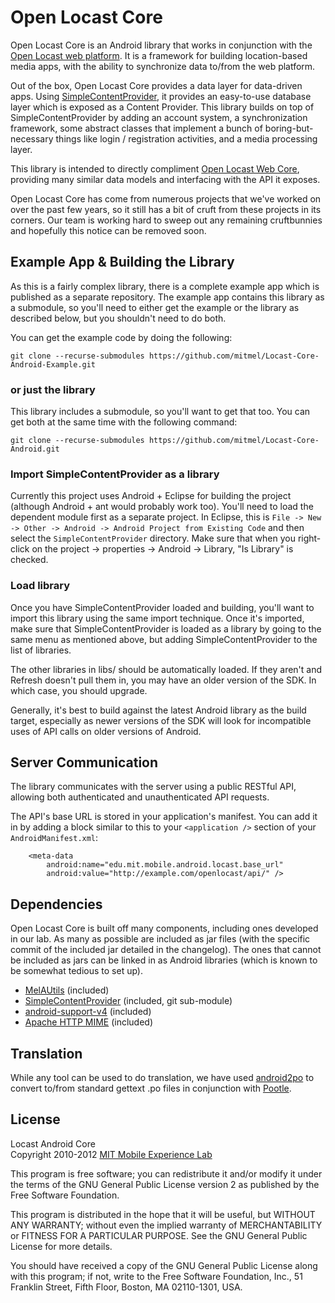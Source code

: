 Open Locast Core
================

Open Locast Core is an Android library that works in conjunction with the [Open
Locast web platform][locastwebcore]. It is a framework for building location-based
media apps, with the ability to synchronize data to/from the web platform.

Out of the box, Open Locast Core provides a data layer for data-driven apps.
Using [SimpleContentProvider][], it provides an easy-to-use database layer
which is exposed as a Content Provider. This library builds on top of
SimpleContentProvider by adding an account system, a synchronization framework,
some abstract classes that implement a bunch of boring-but-necessary things
like login / registration activities, and a media processing layer.

This library is intended to directly compliment [Open Locast Web
Core][locastwebcore], providing many similar data models and interfacing with
the API it exposes.

Open Locast Core has come from numerous projects that we've worked on over the
past few years, so it still has a bit of cruft from these projects in its
corners.  Our team is working hard to sweep out any remaining cruftbunnies and
hopefully this notice can be removed soon.

Example App & Building the Library
----------------------------------

As this is a fairly complex library, there is a complete example app which is
published as a separate repository. The example app contains this library as a
submodule, so you'll need to either get the example or the library as described
below, but you shouldn't need to do both.

You can get the example code by doing the following:

    git clone --recurse-submodules https://github.com/mitmel/Locast-Core-Android-Example.git

### or just the library

This library includes a submodule, so you'll want to get that too. You can get
both at the same time with the following command:

    git clone --recurse-submodules https://github.com/mitmel/Locast-Core-Android.git

### Import SimpleContentProvider as a library

Currently this project uses Android + Eclipse for building the project
(although Android + ant would probably work too). You'll need to load the
dependent module first as a separate project. In Eclipse, this is `File -> New
-> Other -> Android -> Android Project from Existing Code` and then select the
`SimpleContentProvider` directory. Make sure that when you right-click on the
project → properties → Android → Library, "Is Library" is checked.

### Load library

Once you have SimpleContentProvider loaded and building, you'll want to import
this library using the same import technique. Once it's imported, make sure that
SimpleContentProvider is loaded as a library by going to the same menu as
mentioned above, but adding SimpleContentProvider to the list of libraries.

The other libraries in libs/ should be automatically loaded. If they aren't and
Refresh doesn't pull them in, you may have an older version of the SDK. In
which case, you should upgrade.

Generally, it's best to build against the latest Android library as the build
target, especially as newer versions of the SDK will look for incompatible uses
of API calls on older versions of Android.


Server Communication
--------------------

The library communicates with the server using a public RESTful API, allowing
both authenticated and unauthenticated API requests.

The API's base URL is stored in your application's manifest. You can add it in
by adding a block similar to this to your `<application />` section of your
`AndroidManifest.xml`:

        <meta-data
            android:name="edu.mit.mobile.android.locast.base_url"
            android:value="http://example.com/openlocast/api/" />

Dependencies
------------

Open Locast Core is built off many components, including ones developed in our
lab.  As many as possible are included as jar files (with the specific commit
of the included jar detailed in the changelog). The ones that cannot be
included as jars can be linked in as Android libraries (which is known to be
somewhat tedious to set up).

*   [MelAUtils][] (included)
*   [SimpleContentProvider][] (included, git sub-module)
*   [android-support-v4][] (included)
*   [Apache HTTP MIME][] (included)

Translation
-----------

While any tool can be used to do translation, we have used [android2po][]
to convert to/from standard gettext .po files in conjunction with [Pootle][].

License
-------
Locast Android Core  
Copyright 2010-2012 [MIT Mobile Experience Lab][mel]

This program is free software; you can redistribute it and/or
modify it under the terms of the GNU General Public License
version 2 as published by the Free Software Foundation.

This program is distributed in the hope that it will be useful,
but WITHOUT ANY WARRANTY; without even the implied warranty of
MERCHANTABILITY or FITNESS FOR A PARTICULAR PURPOSE.  See the
GNU General Public License for more details.

You should have received a copy of the GNU General Public License
along with this program; if not, write to the Free Software
Foundation, Inc., 51 Franklin Street, Fifth Floor, Boston, MA  02110-1301, USA.

[android-support-v4]: http://android-developers.blogspot.com/2011/03/fragments-for-all.html
[android2po]: https://github.com/miracle2k/android2po/
[Pootle]: http://translate.sourceforge.net/wiki/pootle
[SimpleContentProvider]: https://github.com/mitmel/SimpleContentProvider
[mel]: http://mobile.mit.edu/
[MelAUtils]: https://github.com/mitmel/MelAUtils
[Apache HTTP MIME]: http://hc.apache.org/httpcomponents-client-ga/httpmime/
[locastwebcore]: https://github.com/mitmel/Locast-Web-Core/
